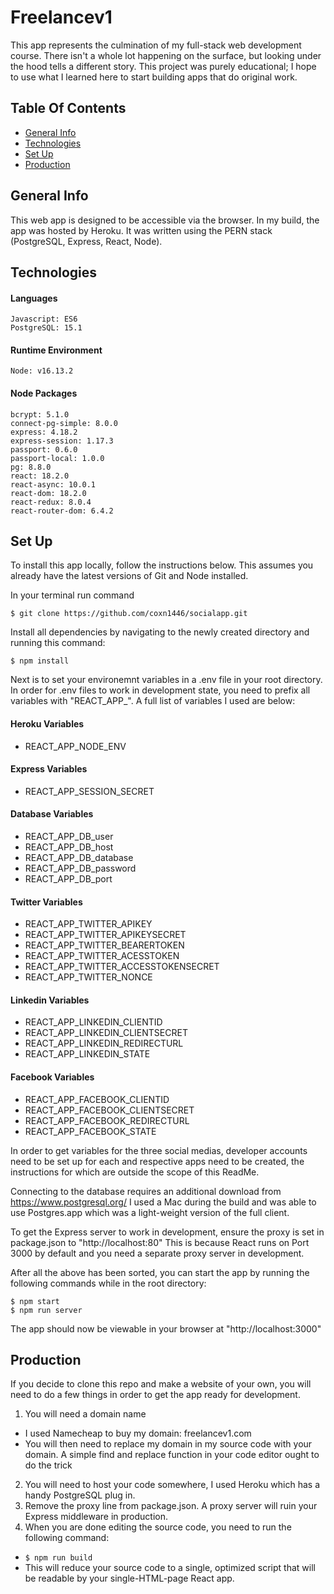 # Freelancev1
This app represents the culmination of my full-stack web development course. There isn't a whole lot happening on the surface, but looking under the hood tells a different story. This project was purely educational; I hope to use what I learned here to start building apps that do original work.

## Table Of Contents
* [General Info](#general-info)
* [Technologies](#technologies)
* [Set Up](#set-up)
* [Production](#production)

## General Info
This web app is designed to be accessible via the browser. In my build, the app was hosted by Heroku. It was written using the PERN stack (PostgreSQL, Express, React, Node).

## Technologies

#### Languages
    Javascript: ES6
    PostgreSQL: 15.1

#### Runtime Environment
    Node: v16.13.2

#### Node Packages
    bcrypt: 5.1.0
    connect-pg-simple: 8.0.0
    express: 4.18.2
    express-session: 1.17.3
    passport: 0.6.0
    passport-local: 1.0.0
    pg: 8.8.0
    react: 18.2.0
    react-async: 10.0.1
    react-dom: 18.2.0
    react-redux: 8.0.4
    react-router-dom: 6.4.2

## Set Up

To install this app locally, follow the instructions below. This assumes you already have the latest versions of Git and Node installed.

In your terminal run command

`$ git clone https://github.com/coxn1446/socialapp.git`

Install all dependencies by navigating to the newly created directory and running this command:

`$ npm install`

Next is to set your environemnt variables in a .env file in your root directory. In order for .env files to work in development state, you need to prefix all variables with "REACT_APP_". A full list of variables I used are below:

#### Heroku Variables
* REACT_APP_NODE_ENV

#### Express Variables
* REACT_APP_SESSION_SECRET

#### Database Variables
* REACT_APP_DB_user
* REACT_APP_DB_host
* REACT_APP_DB_database
* REACT_APP_DB_password
* REACT_APP_DB_port

#### Twitter Variables
* REACT_APP_TWITTER_APIKEY
* REACT_APP_TWITTER_APIKEYSECRET
* REACT_APP_TWITTER_BEARERTOKEN
* REACT_APP_TWITTER_ACESSTOKEN
* REACT_APP_TWITTER_ACCESSTOKENSECRET
* REACT_APP_TWITTER_NONCE

#### Linkedin Variables
* REACT_APP_LINKEDIN_CLIENTID
* REACT_APP_LINKEDIN_CLIENTSECRET
* REACT_APP_LINKEDIN_REDIRECTURL
* REACT_APP_LINKEDIN_STATE

#### Facebook Variables
* REACT_APP_FACEBOOK_CLIENTID
* REACT_APP_FACEBOOK_CLIENTSECRET
* REACT_APP_FACEBOOK_REDIRECTURL
* REACT_APP_FACEBOOK_STATE

In order to get variables for the three social medias, developer accounts need to be set up for each and respective apps need to be created, the instructions for which are outside the scope of this ReadMe.

Connecting to the database requires an additional download from https://www.postgresql.org/ I used a Mac during the build and was able to use Postgres.app which was a light-weight version of the full client.

To get the Express server to work in development, ensure the proxy is set in package.json to "http://localhost:80" This is because React runs on Port 3000 by default and you need a separate proxy server in development.

After all the above has been sorted, you can start the app by running the following commands while in the root directory:

```
$ npm start
$ npm run server
```
The app should now be viewable in your browser at "http://localhost:3000"

## Production
If you decide to clone this repo and make a website of your own, you will need to do a few things in order to get the app ready for development.

1. You will need a domain name
* I used Namecheap to buy my domain: freelancev1.com
* You will then need to replace my domain in my source code with your domain. A simple find and replace function in your code editor ought to do the trick
2. You will need to host your code somewhere, I used Heroku which has a handy PostgreSQL plug in.
3. Remove the proxy line from package.json. A proxy server will ruin your Express middleware in production.
4. When you are done editing the source code, you need to run the following command:
* `$ npm run build`
* This will reduce your source code to a single, optimized script that will be readable by your single-HTML-page React app.
